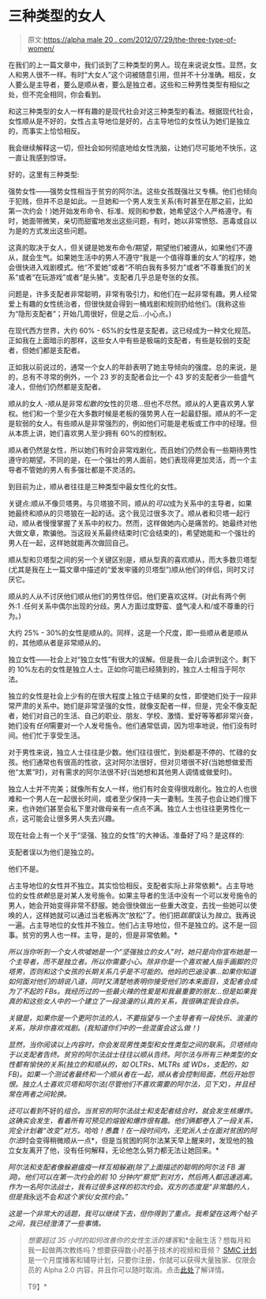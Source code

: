 # 三种类型的女人

> 原文:[https://alpha male 20 . com/2012/07/29/the-three-type-of-women/](https://alphamale20.com/2012/07/29/the-three-types-of-women/)

在我们的上一篇文章中，我们谈到了三种类型的男人。现在来说说女性。显然，女人和男人很不一样。有时“大女人”这个词被随意引用，但并不十分准确。相反，女人要么是主导者，要么是顺从者，要么是独立者。这些和三种男性类型有相似之处，但不完全相同，你会看到。

和这三种类型的女人一样有趣的是现代社会对这三种类型的看法。根据现代社会，女性顺从是不好的，女性占主导地位是好的，占主导地位的女性认为她们是独立的，而事实上恰恰相反。

我会继续解释这一切，但社会如何彻底地给女性洗脑，让她们尽可能地不快乐，这一直让我感到惊讶。

好的，这里有三种类型:

强势女性——强势女性相当于贫穷的阿尔法。这些女孩既强壮又专横。他们也倾向于犯贱，但并不总是如此。一旦她和一个男人发生关系(有时甚至在那之前，比如第一次约会！)她开始发布命令、标准、规则和参数，她希望这个人严格遵守。有时，她面带微笑，亲切而甜蜜地发出这些问题，有时，她以非常愤怒、恶毒或自以为是的方式发出这些问题。

这真的取决于女人，但关键是她发布命令/期望，期望他们被遵从，如果他们不遵从，就会生气。如果她生活中的男人不遵守“我是一个值得尊重的女人”的程序，她会很快进入戏剧模式。他“不爱她”或者“不明白我有多努力”或者“不尊重我们的关系”或者“在玩游戏”或者“是头猪”。支配者几乎总是夸张的女孩。

问题是，许多支配者非常聪明，非常有吸引力，和他们在一起非常有趣。男人经常爱上有趣的女性统治者，但很快就会得到一桶戏剧和规则扔给他们。(我称这些为“隐形支配者”；开始几周很好，但是之后...小心点。)

在现代西方世界，大约 60% - 65%的女性是支配者。这已经成为一种文化规范。正如我在上面暗示的那样，这些女人中有些是极端的支配者，有些是较弱的支配者，但她们都是支配者。

正如我以前说过的，通常一个女人的年龄表明了她主导倾向的强度。总的来说，是的，总有不寻常的例外，一个 23 岁的支配者会比一个 43 岁的支配者少一些盛气凌人，但他们仍然都是支配者。

顺从的女人 -顺从是非常*松散的*女性的贝塔...但也不尽然。顺从的人更喜欢男人掌权。他们和一个至少在大多数时候是老板的强势男人在一起最舒服。顺从的不一定是软弱的女人。有些顺从是非常强烈的，例如他们可能是老板或工作中的经理。但从本质上讲，她们喜欢男人至少拥有 60%的控制权。

顺从者仍然是女性，所以她们有时会非常戏剧化，而且她们仍然会有一些期待男性遵守的期望。不同的是，在一个强壮的男人面前，她们表现得更加灵活，而一个主导者不管她的男人有多强壮都是不灵活的。

到目前为止，顺从者往往是三种类型中最女性化的女性。

关键点:顺从不像贝塔男。与贝塔狼不同，顺从的*可以*成为关系中的主导者，如果她最终和顺从的贝塔狼在一起的话。这个我见过很多次了。顺从者和贝塔一起行动，顺从者慢慢掌握了关系中的权力。然而，这样做她内心是痛苦的。她最终对他大做文章，欺骗他。当这段关系最终结束时(它会结束的)，希望她能和一个强壮的男人在一起，这样她就能再次做回自己。

顺从型和贝塔型之间的另一个关键区别是，顺从型真的喜欢顺从，而大多数贝塔型(尤其是我在上一篇文章中描述的“爱发牢骚的贝塔型”)顺从他们的伴侣，同时又讨厌它。

顺从的人从不讨厌他们顺从他们的男性伴侣。他们更喜欢这样。(对此有两个例外:1 .任何关系中偶尔出现的分歧。男人方面过度野蛮、盛气凌人和/或不尊重的行为。)

大约 25% - 30%的女性是顺从的。同样，这是一个尺度，即一些顺从者是顺从的，其他顺从者是非常顺从的。

独立女性——社会上对“独立女性”有很大的误解。但是我一会儿会讲到这个。剩下的 10%左右的女性是独立人士。正如你可能已经猜到的，独立人士相当于阿尔法。

独立的女性是社会上少有的在很大程度上独立于结果的女性，即使她们处于一段非常严肃的关系中。她们是非常坚强的女性，就像支配者一样，但是，完全不像支配者，她们对自己的生活、自己的职业、朋友、学校、激情、爱好等等都非常兴奋，她们没有*任何*需要对一个人发号施令。他们通常低调，因为坦率地说，他们没有时间。他们忙于享受生活。

对于男性来说，独立人士往往是少数。他们往往很忙，到处都是不停的、忙碌的女孩。他们通常也有很高的性欲，这对阿尔法很好，但对贝塔很不好(当她想做爱而他“太累”时)，对有需求的阿尔法很不好(当她想和其他男人调情或做爱时)。

独立人士并不完美；就像所有女人一样，他们有时会变得很戏剧化。独立的人也很难和一个男人在一起很长时间，或者至少保持一夫一妻制。生孩子也会让她们慢下来，也许她们甚至会私下里对做母亲有一点点不满。独立人士也往往更男性化一点，这可能会让很多男人失去兴趣。

现在社会上有一个关于“坚强、独立的女性”的大神话。准备好了吗？是这样的:

支配者误以为他们是独立的。

他们不是。

占主导地位的女性并不独立。其实恰恰相反。支配者实际上非常依赖*。占主导地位的女性*依赖*总是对某人发号施令。如果主导者的生活中没有一个可以发号施令的男人，她会开始变得非常不舒服。她会很快做出一些重大改变，去找一些她可以使唤的人，这样她就可以通过当老板再次“放松”了。他们把*跋扈*误认为*独立*。我再说一遍。占主导地位的女性并不独立。他们占主导地位，但不是独立的。这不是一回事。贫穷的男人也一样。主导，是的，但是非常依赖。*

*所以当你听到一个女人吹嘘她是一个“坚强独立的女人”时，她只是向你宣布她是一个主导者，而不是独立者。所以你需要小心。除非你是一个喜欢被人指手画脚的贝塔男，否则和这个女孩的长期关系几乎是不可能的。他妈的巴迪没事...如果你知道如何面对他们的胡说八道，同时又清楚地表明你接受他们的本来面目，支配者会成为了不起的 FBs。我经历过的一些最火辣的性爱是和我最重要的朋友...但是如果我真的和这些女人中的一个建立了一段浪漫的认真的关系，我很确定我会自杀。*

*关键是，如果你是一个更阿尔法的人，不要指望与一个主导者有一段快乐、浪漫的关系，除非你喜欢戏剧。(我知道你们中的一些混蛋会这么做！)*

*显然，当你阅读以上内容时，你会发现男性类型和女性类型之间的联系。贝塔倾向于以支配者告终。贫穷的阿尔法战士往往以顺从告终。阿尔法与所有三种类型的女性都有愉快的关系(独立的和顺从的，如 OLTRs、MLTRs 或 WDs，支配的，如 FB)。如果一个测试者最终和一个顺从者在一起，顺从者会控制局面，然后开始怨恨。独立人士喜欢贝塔和阿尔法(尽管他们不喜欢需要的阿尔法，见下文)，并且经常在两者之间轮换。*

*还可以看到*不好的*组合。当贫穷的阿尔法战士和支配者结合时，就会发生核爆炸。这确实会发生，看着所有可预见的熔毁和爆炸很有趣。他们俩都卷入了一段关系，完全计划着“改变”对方。哈哈！愚蠢！在一段时间内，无党派人士在面对贫困的阿尔法*时会变得稍微顺从一点*，但是当贫困的阿尔法某天早上醒来时，发现他的独立女友离开了他，没有任何解释，无论他怎么努力都无法让她回来。*

*阿尔法和支配者像躲避瘟疫一样互相躲避(除了上面描述的聪明的阿尔法 FB 漏洞)。他们可以在第一次约会的前 10 分钟内“察觉”到对方，然后两人都迅速逃离。作为一名阿尔法战士，我有过很多这样的初次约会。双方的态度是“非常酷的人，但是我*永远不会*和这个家伙/女孩约会。”*

*这是一个非常大的话题，我可以继续下去，但你得到了重点。我希望在这两个帖子之间，我已经澄清了一些事情。*

> *想要超过 35 小时的如何改善你的女性生活的播客*和*金融生活？想每月和我一起做两次教练吗？想要获得数小时基于技术的视频和音频？ [SMIC 计划](https://alphamale20.kartra.com/page/vIL17)是一个月度播客和辅导计划，只要你注册，你就可以获得大量独家、仅限会员的 Alpha 2.0 内容，并且你可以随时取消。点击[此处](https://alphamale20.kartra.com/page/vIL17)了解详情。
> 
> T9】*